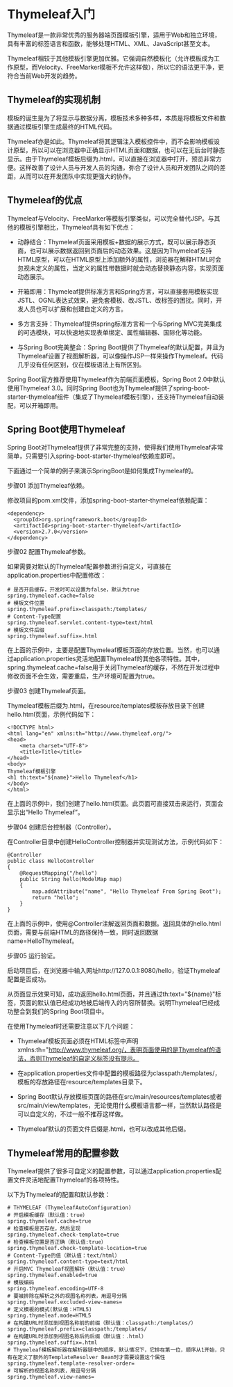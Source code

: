 # Thymeleaf入门

Thymeleaf是一款非常优秀的服务器端页面模板引擎，适用于Web和独立环境，具有丰富的标签语言和函数，能够处理HTML、XML、JavaScript甚至文本。

Thymeleaf相较于其他模板引擎更加优雅。它强调自然模板化（允许模板成为工作原型，而Velocity、FreeMarker模板不允许这样做），所以它的语法更干净，更符合当前Web开发的趋势。

## Thymeleaf的实现机制

模板的诞生是为了将显示与数据分离，模板技术多种多样，本质是将模板文件和数据通过模板引擎生成最终的HTML代码。

Thymeleaf亦是如此。Thymeleaf将其逻辑注入模板控件中，而不会影响模板设计原型，所以可以在浏览器中正确显示HTML页面和数据，也可以在无后台时静态显示。由于Thymeleaf模板后缀为.html，可以直接在浏览器中打开，预览非常方便。这样改善了设计人员与开发人员的沟通，弥合了设计人员和开发团队之间的差距，从而可以在开发团队中实现更强大的协作。

## Thymeleaf的优点

Thymeleaf与Velocity、FreeMarker等模板引擎类似，可以完全替代JSP。与其他的模板引擎相比，Thymeleaf具有如下优点：

-   动静结合：Thymeleaf页面采用模板+数据的展示方式，既可以展示静态页面，也可以展示数据返回到页面后的动态效果。这是因为Thymeleaf支持HTML原型，可以在HTML原型上添加额外的属性，浏览器在解释HTML时会忽视未定义的属性，当定义的属性带数据时就会动态替换静态内容，实现页面动态展示。
-   开箱即用：Thymeleaf提供标准方言和Spring方言，可以直接套用模板实现JSTL、OGNL表达式效果，避免套模板、改JSTL、改标签的困扰。同时，开发人员也可以扩展和创建自定义的方言。

-   多方言支持：Thymeleaf提供spring标准方言和一个与Spring MVC完美集成的可选模块，可以快速地实现表单绑定、属性编辑器、国际化等功能。

-   与Spring Boot完美整合：Spring Boot提供了Thymeleaf的默认配置，并且为Thymeleaf设置了视图解析器，可以像操作JSP一样来操作Thymeleaf。代码几乎没有任何区别，仅在模板语法上有所区别。

Spring Boot官方推荐使用Thymeleaf作为前端页面模板，Spring Boot 2.0中默认使用Thymeleaf 3.0。同时Spring Boot也为Thymeleaf提供了spring-boot-starter-thymeleaf组件（集成了Thymeleaf模板引擎），还支持Thymeleaf自动装配，可以开箱即用。

## Spring Boot使用Thymeleaf

Spring Boot对Thymeleaf提供了非常完整的支持，使得我们使用Thymeleaf非常简单，只需要引入spring-boot-starter-thymeleaf依赖库即可。

下面通过一个简单的例子来演示SpringBoot是如何集成Thymeleaf的。

步骤01 添加Thymeleaf依赖。

修改项目的pom.xml文件，添加spring-boot-starter-thymeleaf依赖配置：

```
<dependency>
  <groupId>org.springframework.boot</groupId>
  <artifactId>spring-boot-starter-thymeleaf</artifactId>
  <version>2.7.0</version>
</dependency>
```

步骤02 配置Thymeleaf参数。

如果需要对默认的Thymeleaf配置参数进行自定义，可直接在application.properties中配置修改：

```
# 是否开启缓存，开发时可以设置为false，默认为true
spring.thymeleaf.cache=false
# 模板文件位置
spring.thymeleaf.prefix=classpath:/templates/
# Content-Type配置
spring.thymeleaf.servlet.content-type=text/html
# 模板文件后缀
spring.thymeleaf.suffix=.html
```

在上面的示例中，主要是配置Thymeleaf模板页面的存放位置。当然，也可以通过application.properties灵活地配置Thymeleaf的其他各项特性。其中，spring.thymeleaf.cache=false用于关闭Thymeleaf的缓存，不然在开发过程中修改页面不会生效，需要重启，生产环境可配置为true。

步骤03 创建Thymeleaf页面。

Thymeleaf模板后缀为.html，在resource/templates模板存放目录下创建hello.html页面，示例代码如下：

```
<!DOCTYPE html>
<html lang="en" xmlns:th="http://www.thymeleaf.org/">
<head>
    <meta charset="UTF-8">
    <title>Title</title>
</head>
<body>
Thymeleaf模板引擎
<h1 th:text="${name}">Hello Thymeleaf</h1>
</body>
</html>
```

在上面的示例中，我们创建了hello.html页面。此页面可直接双击来运行，页面会显示出“Hello Thymeleaf”。

步骤04 创建后台控制器（Controller）。

在Controller目录中创建HelloController控制器并实现测试方法，示例代码如下：

```
@Controller
public class HelloController
{
    @RequestMapping("/hello")
    public String hello(ModelMap map)
    {
        map.addAttribute("name", "Hello Thymeleaf From Spring Boot");
        return "hello";
    }
}
```

在上面的示例中，使用@Controller注解返回页面和数据。返回具体的hello.html页面，需要与前端HTML的路径保持一致，同时返回数据name=HelloThymeleaf。

步骤05 运行验证。

启动项目后，在浏览器中输入网址http://127.0.0.1:8080/hello，验证Thymeleaf配置是否成功。

从页面显示效果可知，成功返回hello.html页面，并且通过th:text="${name}"标签，页面的默认值已经成功地被后端传入的内容所替换。说明Thymeleaf已经成功整合到我们的Spring Boot项目中。

在使用Thymeleaf时还需要注意以下几个问题：

-   Thymeleaf模板页面必须在HTML标签中声明xmlns:th="http://www.thymeleaf.org/，表明页面使用的是Thymeleaf的语法，否则Thymeleaf的自定义标签没有提示。
-   在application.properties文件中配置的模板路径为classpath:/templates/，模板的存放路径在resource/templates目录下。
-   Spring Boot默认存放模板页面的路径在src/main/resources/templates或者src/main/view/templates，无论使用什么模板语言都一样，当然默认路径是可以自定义的，不过一般不推荐这样做。

-   Thymeleaf默认的页面文件后缀是.html，也可以改成其他后缀。

## Thymeleaf常用的配置参数

Thymeleaf提供了很多可自定义的配置参数，可以通过application.properties配置文件灵活地配置Thymeleaf的各项特性。

以下为Thymeleaf的配置和默认参数：

```
# THYMELEAF (ThymeleafAutoConfiguration)
# 开启模板缓存（默认值：true）
spring.thymeleaf.cache=true
# 检查模板是否存在，然后呈现
spring.thymeleaf.check-template=true
# 检查模板位置是否正确（默认值:true）
spring.thymeleaf.check-template-location=true
# Content-Type的值（默认值：text/html）
spring.thymeleaf.content-type=text/html
# 开启MVC Thymeleaf视图解析（默认值：true）
spring.thymeleaf.enabled=true
# 模板编码
spring.thymeleaf.encoding=UTF-8
# 要被排除在解析之外的视图名称列表，用逗号分隔
spring.thymeleaf.excluded-view-names=
# 定义模板的模式(默认值：HTML5)
spring.thymeleaf.mode=HTML5
# 在构建URL时添加到视图名称前的前缀（默认值：classpath:/templates/）
spring.thymeleaf.prefix=classpath:/templates/
# 在构建URL时添加到视图名称后的后缀（默认值：.html）
spring.thymeleaf.suffix=.html
# Thymeleaf模板解析器在解析器链中的顺序，默认情况下，它排在第一位，顺序从1开始，只有在定义了额外的TemplateResolver Bean时才需要设置这个属性
spring.thymeleaf.template-resolver-order=
# 可解析的视图名称列表，用逗号分隔
spring.thymeleaf.view-names=
```
